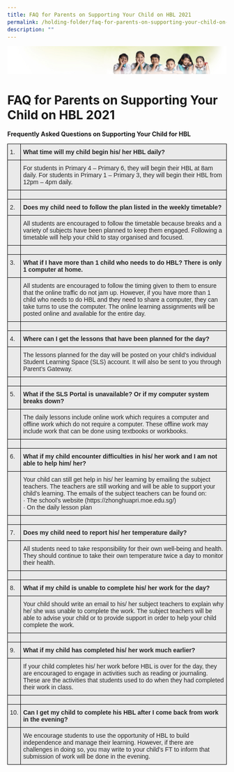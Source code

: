 ```yaml
---
title: FAQ for Parents on Supporting Your Child on HBL 2021
permalink: /holding-folder/faq-for-parents-on-supporting-your-child-on-hbl-2021/
description: ""
---
```

![](/images/Banner.jpg)

  
FAQ for Parents on Supporting Your Child on HBL 2021
====================================================


**Frequently Asked Questions on Supporting Your Child for HBL**

<style type="text/css">
.tg  {border-collapse:collapse;border-spacing:0;}
.tg td{border-color:black;border-style:solid;border-width:1px;font-family:Arial, sans-serif;font-size:14px;
  overflow:hidden;padding:10px 5px;word-break:normal;}
.tg th{border-color:black;border-style:solid;border-width:1px;font-family:Arial, sans-serif;font-size:14px;
  font-weight:normal;overflow:hidden;padding:10px 5px;word-break:normal;}
.tg .tg-y7qa{background-color:#EAEAEA;color:#222;text-align:left;vertical-align:top}
.tg .tg-ii8k{background-color:#EAEAEA;color:#222;text-align:center;vertical-align:top}
.tg .tg-rj1p{background-color:#EAEAEA;color:#222;font-weight:bold;text-align:left;vertical-align:top}
</style>
<table class="tg">
<thead>
  <tr>
    <th class="tg-y7qa">1.    </th>
    <th class="tg-rj1p">What time will my child begin his/ her HBL daily?</th>
  </tr>
</thead>
<tbody>
  <tr>
    <td class="tg-y7qa"></td>
    <td class="tg-y7qa">For students in Primary 4 – Primary 6, they will begin their HBL at 8am daily. For students in Primary 1 – Primary 3, they will begin their HBL from 12pm – 4pm daily.</td>
  </tr>
  <tr>
    <td class="tg-y7qa"></td>
    <td class="tg-y7qa"></td>
  </tr>
  <tr>
    <td class="tg-y7qa">2.    </td>
    <td class="tg-rj1p">Does my child need to follow the plan listed in the weekly timetable?</td>
  </tr>
  <tr>
    <td class="tg-y7qa"></td>
    <td class="tg-y7qa">All students are encouraged to follow the timetable because breaks and a variety of subjects have been planned to keep them engaged. Following a timetable will help your child to stay organised and focused.</td>
  </tr>
  <tr>
    <td class="tg-y7qa"></td>
    <td class="tg-y7qa"></td>
  </tr>
  <tr>
    <td class="tg-y7qa">3.    </td>
    <td class="tg-rj1p">What if I have more than 1 child who needs to do HBL? There is only 1 computer at home.</td>
  </tr>
  <tr>
    <td class="tg-y7qa"></td>
    <td class="tg-y7qa">All students are encouraged to follow the timing given to them to ensure that the online traffic do not jam up. However, if you have more than 1 child who needs to do HBL and they need to share a computer, they can take turns to use the computer. The online learning assignments will be posted online and available for the entire day.</td>
  </tr>
  <tr>
    <td class="tg-y7qa"></td>
    <td class="tg-y7qa"></td>
  </tr>
  <tr>
    <td class="tg-y7qa">4.    </td>
    <td class="tg-rj1p">Where can I get the lessons that have been planned for the day?</td>
  </tr>
  <tr>
    <td class="tg-y7qa"></td>
    <td class="tg-y7qa">The lessons planned for the day will be posted on your child’s individual Student Learning Space (SLS) account. It will also be sent to you through Parent’s Gateway.</td>
  </tr>
  <tr>
    <td class="tg-y7qa"></td>
    <td class="tg-y7qa"></td>
  </tr>
  <tr>
    <td class="tg-y7qa">5.    </td>
    <td class="tg-rj1p">What if the SLS Portal is unavailable? Or if my computer system breaks down?</td>
  </tr>
  <tr>
    <td class="tg-y7qa"></td>
    <td class="tg-y7qa">The daily lessons include online work which requires a computer and offline work which do not require a computer. These offline work may include work that can be done using textbooks or workbooks.</td>
  </tr>
  <tr>
    <td class="tg-y7qa"></td>
    <td class="tg-y7qa"></td>
  </tr>
  <tr>
    <td class="tg-y7qa">6.    </td>
    <td class="tg-rj1p">What if my child encounter difficulties in his/ her work and I am not able to help him/ her?</td>
  </tr>
  <tr>
    <td class="tg-y7qa"></td>
    <td class="tg-y7qa">Your child can still get help in his/ her learning by emailing the subject teachers. The teachers are still working and will be able to support your child’s learning. The emails of the subject teachers can be found on:<br>·       The school’s website (https://zhonghuapri.moe.edu.sg/)<br>·       On the daily lesson plan</td>
  </tr>
  <tr>
    <td class="tg-y7qa"></td>
    <td class="tg-y7qa"></td>
  </tr>
  <tr>
    <td class="tg-y7qa">7.      </td>
    <td class="tg-rj1p">Does my child need to report his/ her temperature daily?</td>
  </tr>
  <tr>
    <td class="tg-y7qa"></td>
    <td class="tg-y7qa">All students need to take responsibility for their own well-being and health. They should continue to take their own temperature twice a day to monitor their health.</td>
  </tr>
  <tr>
    <td class="tg-y7qa"></td>
    <td class="tg-y7qa"></td>
  </tr>
  <tr>
    <td class="tg-y7qa">8.    </td>
    <td class="tg-rj1p">What if my child is unable to complete his/ her work for the day?</td>
  </tr>
  <tr>
    <td class="tg-y7qa"></td>
    <td class="tg-y7qa">Your child should write an email to his/ her subject teachers to explain why he/ she was unable to complete the work. The subject teachers will be able to advise your child or to provide support in order to help your child complete the work.</td>
  </tr>
  <tr>
    <td class="tg-y7qa"></td>
    <td class="tg-y7qa"></td>
  </tr>
  <tr>
    <td class="tg-y7qa">9.    </td>
    <td class="tg-rj1p">What if my child has completed his/ her work much earlier?</td>
  </tr>
  <tr>
    <td class="tg-y7qa"></td>
    <td class="tg-y7qa">If your child completes his/ her work before HBL is over for the day, they are encouraged to engage in activities such as reading or journaling. These are the activities that students used to do when they had completed their work in class.</td>
  </tr>
  <tr>
    <td class="tg-y7qa"></td>
    <td class="tg-y7qa"></td>
  </tr>
  <tr>
    <td class="tg-ii8k">10.</td>
    <td class="tg-rj1p">Can I get my child to complete his HBL after I come back from work in the evening?</td>
  </tr>
  <tr>
    <td class="tg-ii8k"></td>
    <td class="tg-y7qa">We encourage students to use the opportunity of HBL to build independence and manage their learning. However, if there are challenges in doing so, you may write to your child’s FT to inform that submission of work will be done in the evening.</td>
  </tr>
</tbody>
</table>